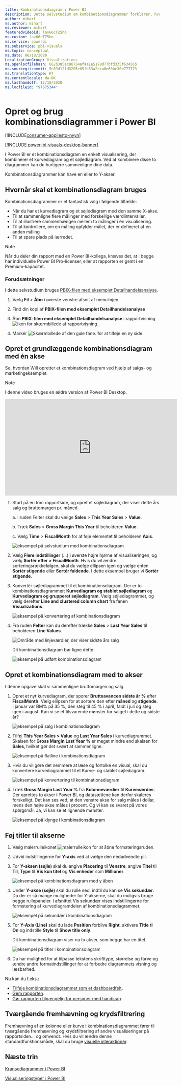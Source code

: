 ```yaml
---
title: Kombinationsdiagram i Power BI
description: Dette selvstudium om kombinationsdiagrammer forklarer, hvornår de bruges, og hvordan de oprettes i Power BI-tjenesten og Desktop.
author: mihart
ms.author: mihart
ms.reviewer: mihart
featuredvideoid: lnv66cTZ5ho
ms.custom: lnv66cTZ5ho
ms.service: powerbi
ms.subservice: pbi-visuals
ms.topic: conceptual
ms.date: 06/18/2020
LocalizationGroup: Visualizations
ms.openlocfilehash: 662b385ac88754afaa1e5178d77bfd335f63456b
ms.sourcegitcommit: 5c09d121d3205e65fb33a2eca0e60bc30e777773
ms.translationtype: HT
ms.contentlocale: da-DK
ms.lasthandoff: 12/18/2020
ms.locfileid: "97675344"
---
```

# <a name="create-and-use-combo-charts-in-power-bi"></a>Opret og brug kombinationsdiagrammer i Power BI

[!INCLUDE[consumer-appliesto-nyyn](../includes/consumer-appliesto-nyyn.md)]

[!INCLUDE [power-bi-visuals-desktop-banner](../includes/power-bi-visuals-desktop-banner.md)]

I Power BI er et kombinationsdiagram en enkelt visualisering, der kombinerer et kurvediagram og et søjlediagram. Ved at kombinere disse to diagrammer kan du hurtigere sammenligne dine data.

Kombinationsdiagrammer kan have en eller to Y-akser.

## <a name="when-to-use-a-combo-chart"></a>Hvornår skal et kombinationsdiagram bruges
Kombinationsdiagrammer er et fantastisk valg i følgende tilfælde:

* Når du har et kurvediagram og et søjlediagram med den samme X-akse.
* Til at sammenligne flere målinger med forskellige værdiintervaller.
* Til at illustrere sammenhængen mellem to målinger i én visualisering.
* Til at kontrollere, om en måling opfylder målet, der er defineret af en anden måling
* Til at spare plads på lærredet.

> [!NOTE]
> Når du deler din rapport med en Power BI-kollega, kræves det, at I begge har individuelle Power BI Pro-licenser, eller at rapporten er gemt i en Premium-kapacitet.

### <a name="prerequisites"></a>Forudsætninger
I dette selvstudium bruges [PBIX-filen med eksemplet Detailhandelsanalyse](https://download.microsoft.com/download/9/6/D/96DDC2FF-2568-491D-AAFA-AFDD6F763AE3/Retail%20Analysis%20Sample%20PBIX.pbix).

1. Vælg **Fil** > **Åbn** i øverste venstre afsnit af menulinjen
   
2. Find din kopi af **PBIX-filen med eksemplet Detailhandelsanalyse**

1. Åbn **PBIX-filen med eksemplet Detailhandelsanalyse** i rapportvisning ![ikon for skærmbillede af rapportvisning.](media/power-bi-visualization-kpi/power-bi-report-view.png).

1. Markér ![Skærmbillede af den gule fane.](media/power-bi-visualization-kpi/power-bi-yellow-tab.png) for at tilføje en ny side.



## <a name="create-a-basic-single-axis-combo-chart"></a>Opret et grundlæggende kombinationsdiagram med én akse
Se, hvordan Will opretter et kombinationsdiagram ved hjælp af salgs- og marketingeksemplet.
   > [!NOTE]
   > I denne video bruges en ældre version af Power BI Desktop.
   > 
   > 
<iframe width="560" height="315" src="https://www.youtube.com/embed/lnv66cTZ5ho?list=PL1N57mwBHtN0JFoKSR0n-tBkUJHeMP2cP" frameborder="0" allowfullscreen></iframe>  

<a name="create"></a>

1. Start på en tom rapportside, og opret et søjlediagram, der viser dette års salg og bruttomargen pr. måned.

    a.  I ruden Felter skal du vælge **Sales** \> **This Year Sales** > **Value**.

    b.  Træk **Sales** \> **Gross Margin This Year** til beholderen **Value**.

    c. Vælg **Time**  \> **FiscalMonth** for at føje elementet til beholderen **Axis**.

    ![eksempel på selvstudium med kombinationsdiagram](media/power-bi-visualization-combo-chart/combotutorial1new.png)
5. Vælg **Flere indstillinger** (...) i øverste højre hjørne af visualiseringen, og vælg **Sortér efter > FiscalMonth**. Hvis du vil ændre sorteringsrækkefølgen, skal du vælge ellipsen igen og vælge enten **Sortér stigende** eller **Sortér faldende**. I dette eksempel bruger vi **Sortér stigende**.

6. Konvertér søjlediagrammet til et kombinationsdiagram. Der er to kombinationsdiagrammer: **Kurvediagram og stablet søjlediagram** og **Kurvediagram og grupperet søjlediagram**. Vælg søjlediagrammet, og vælg derefter **Line and clustered column chart** fra fanen **Visualizations**.

    ![eksempel på konvertering af kombinationsdiagram](media/power-bi-visualization-combo-chart/converttocombo-new2.png)
7. Fra ruden **Felter** kan du derefter trække **Sales** \> **Last Year Sales** til beholderen **Line Values**.

   ![Område med linjeværdier, der viser sidste års salg](media/power-bi-visualization-combo-chart/linevaluebucket.png)

   Dit kombinationsdiagram bør ligne dette:

   ![eksempel på udført kombinationsdiagram](media/power-bi-visualization-combo-chart/combochartdone-new.png)

## <a name="create-a-combo-chart-with-two-axes"></a>Opret et kombinationsdiagram med to akser
I denne opgave skal vi sammenligne bruttomargen og salg.

1. Opret et nyt kurvediagram, der sporer **Bruttoavancen sidste år %** efter **FiscalMonth**. Vælg ellipsen for at sortere den efter **måned** og **stigende**.  
I januar var BM% på 35 %, den steg til 45 % i april, faldt i juli og steg igen i august. Kan vi se et tilsvarende mønster for salget i dette og sidste år?

   ![eksempel på salg i kombinationsdiagram](media/power-bi-visualization-combo-chart/combo1-new.png)
2. Tilføj **This Year Sales > Value** og **Last Year Sales** i kurvediagrammet. Skalaen for **Gross Margin Last Year %** er meget mindre end skalaen for **Sales**, hvilket gør det svært at sammenligne.      

   ![eksempel på flatline i kombinationsdiagram](media/power-bi-visualization-combo-chart/flatline-new.png)
3. Hvis du vil gøre det nemmere at læse og fortolke en visual, skal du konvertere kurvediagrammet til et Kurve- og stablet søjlediagram.

   ![eksempel på konvertering til kombinationsdiagram](media/power-bi-visualization-combo-chart/converttocombo-new.png)

4. Træk **Gross Margin Last Year %** fra **Kolonneværdier** til **Kurveværdier**. Der oprettes to akser i Power BI, og datasættene kan derfor skaleres forskelligt. Det kan ses ved, at den venstre akse for salg måles i dollar, mens den højre akse måles i procent. Og vi kan se svaret på vores spørgsmål. Ja, vi kan se et lignende mønster.

   ![eksempel på klynge i kombinationsdiagram](media/power-bi-visualization-combo-chart/power-bi-clustered-combo.png)    

## <a name="add-titles-to-the-axes"></a>Føj titler til akserne
1. Vælg malerrulleikonet ![malerrulleikon](media/power-bi-visualization-combo-chart/power-bi-paintroller.png) for at åbne formateringsruden.
1. Udvid indstillingerne for **Y-axis** ved at vælge den nedadvendte pil.
1. For **Y-aksen (søjle)** skal du angive **Placering** til **Venstre**, angive **Titel** til **Til**, **Type** til **Vis kun titel** og **Vis enheder** som **Millioner**.

   ![eksempel på kombinationsdiagram med y åben](media/power-bi-visualization-combo-chart/power-bi-open-y.png)
4. Under **Y-akse (søjle)** skal du rulle ned, indtil du kan se **Vis sekundær**. Da der er så mange muligheder for Y-akserne, skal du muligvis bruge begge rullepaneler. I afsnittet Vis sekundær vises indstillingerne for formatering af kurvediagramdelen af kombinationsdiagrammet.

   ![eksempel på sekundær i kombinationsdiagram](media/power-bi-visualization-combo-chart/power-bi-secondary.png)
5. For **Y-Axis (Line)** skal du lade **Position** forblive **Right**, aktivere **Title** til **On** og indstille **Style** til **Show title only**.

   Dit kombinationsdiagram viser nu to akser, som begge har en titel.

   ![eksempel på titler i kombinationsdiagram](media/power-bi-visualization-combo-chart/power-bi-2-titles.png)

6. Du har mulighed for at tilpasse tekstens skrifttype, størrelse og farve og ændre andre formatindstillinger for at forbedre diagrammets visning og læsbarhed.

Nu kan du f.eks.:

* [Tilføje kombinationsdiagrammet som et dashboardfelt](../create-reports/service-dashboard-tiles.md).
* [Gem rapporten](../create-reports/service-report-save.md).
* [Gør rapporten tilgængelig for personer med handicap](../create-reports/desktop-accessibility-overview.md).

## <a name="cross-highlighting-and-cross-filtering"></a>Tværgående fremhævning og krydsfiltrering

Fremhævning af en kolonne eller kurve i kombinationsdiagrammet fører til tværgående fremhævning og krydsfiltrering af andre visualiseringer på rapportsiden... og omvendt. Hvis du vil ændre denne standardfunktionsmåde, skal du bruge [visuelle interaktioner](../create-reports/service-reports-visual-interactions.md).

## <a name="next-steps"></a>Næste trin

[Kransediagrammer i Power BI](power-bi-visualization-doughnut-charts.md)

[Visualiseringstyper i Power BI](power-bi-visualization-types-for-reports-and-q-and-a.md)
